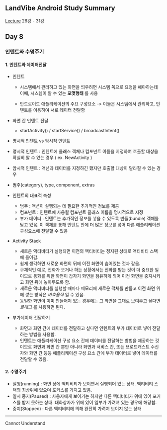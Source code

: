 ## LandVibe Android Study Summary
[Lecture](https://www.inflearn.com/course/do-it-%EC%95%88%EB%93%9C%EB%A1%9C%EC%9D%B4%EB%93%9C-%EC%95%B1-%ED%94%84%EB%A1%9C%EA%B7%B8%EB%9E%98%EB%B0%8D-%EC%95%88%EB%93%9C%EB%A1%9C%EC%9D%B4%EB%93%9C-%EA%B0%95%EC%A2%8C-2/) 26강 - 31강
## Day 8

### 인텐트와 수명주기

#### 1. 인텐트와 데이터전달
* 인텐트
  * 시스템에서 관리하고 있는 화면을 띄우려면 시스템 쪽으로 요청을 해야하는데 이때, 시스템이 알 수 있는 **포맷형태** 를 사용

  * 안드로이드 애플리케이션의 주요 구성요소 -> 이들은 시스템에서 관리하고, 인텐트를 이용하여 서로 데이터 전달함


* 화면 간 인텐트 전달
  * startActivity() / startService() / broadcastIntent()


* 명시적 인텐트 vs 암시적 인텐트
 * 명시적 인텐트 : 인텐트에 클래스 객체나 컴포넌트 이름을 지정하여 호출할 대상을 확실히 알 수 있는 경우 ( ex. NewActivity )
 * 암시적 인텐트 : 액션과 데이터를 지정하긴 했지만 호출할 대상이 달라질 수 있는 경우
 * 범주(category), type, component, extras


* 인텐트의 대표적 속성
  * 범주 : 액션이 실행되는 데 필요한 추가적인 정보를 제공
  * 컴포넌트 : 인텐트에 사용될 컴포넌트 클래스 이름을 명시적으로 지정
  * 부가 데이터 : 인텐트는 추가적인 정보를 넣을 수 있도록 번들(bundle) 객체를 담고 있음. 이 객체를 통해 인텐트 안에 더 많은 정보를 넣어 다른 애플리케이션 구성요소에 전달할 수 있음


* Activity Stack
  * 새로운 액티비티가 실행되면 이전의 액티비티는 정지된 상태로 액티비티 스택에 들어감.
  * 쉽게 생각하면 새로운 화면의 뒤에 이전 화면이 숨어있는 것과 같음.
  * 구체적인 예로, 전화가 오거나 하는 상황에서는 전화를 받는 것이 더 중요한 일이므로 통화를 위한 화면이 갑자기 화면을 점유하게 되어 이전 화면을 중지시키고 화면 뒤에 놓아두도록 함.
  * 새로운 액티비티를 실행할 때마다 메모리에 새로운 객체를 만들고 이전 화면 위에 쌓는 방식은 *비효율적* 일 수 있음.
  * 동일한 화면이 이미 만들어져 있는 경우에는 그 화면을 그대로 보여주고 싶다면 *플래그* 를 사용하면 된다.
  

* 부가데이터 전달하기
  * 화면과 화면 간에 데이터를 전달하고 싶다면 인텐트의 부가 데이터로 넣어 전달하는 방법을 사용함.
  * 인텐트는 애플리케이션 구성 요소 간에 데이터를 전달하는 방법을 제공하는 것이므로 화면과 화면 간 뿐만 아니라 화면과 서비스 간, 또는 브로드캐스트 수신자와 화면 간 등등 애플리케이션 구성 요소 간에 부가 데이터로 넣어 데이터를 전달할 수 있음.


#### 2. 수명주기
* 실행(running) : 화면 상에 액티비티가 보이면서 실행되어 있는 상태. 액티비티 스택의 최상위에 있으며 포커스를 가지고 있음.
* 일시 중지(Paused) : 사용자에게 보이기는 하지만 다른 액티비티가 위에 있어 포커스를 받지 못하는 상태. 대화상자가 위에 있어 일부가 가려져 있는 경우에 해당함.
* 중지(Stopped) : 다른 액티비티에 의해 완전히 가려져 보이지 않는 상태

--------
Cannot Understand
